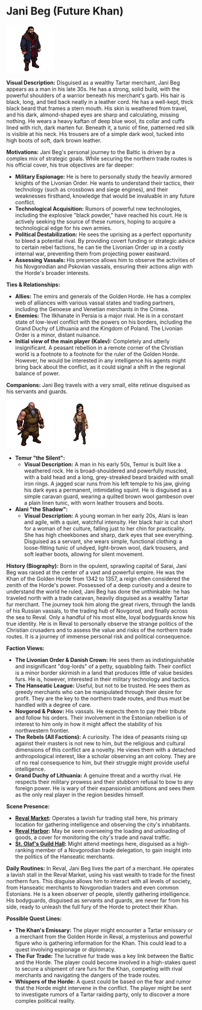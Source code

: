 # Jani Beg (Future Khan)

![alt text](image.png)

**Visual Description:**
Disguised as a wealthy Tartar merchant, Jani Beg appears as a man in his late 30s. He has a strong, solid build, with the powerful shoulders of a warrior beneath his merchant's garb. His hair is black, long, and tied back neatly in a leather cord. He has a well-kept, thick black beard that frames a stern mouth. His skin is weathered from travel, and his dark, almond-shaped eyes are sharp and calculating, missing nothing. He wears a heavy kaftan of deep blue wool, its collar and cuffs lined with rich, dark marten fur. Beneath it, a tunic of fine, patterned red silk is visible at his neck. His trousers are of a simple dark wool, tucked into high boots of soft, dark brown leather.

**Motivations:**
Jani Beg's personal journey to the Baltic is driven by a complex mix of strategic goals. While securing the northern trade routes is his official cover, his true objectives are far deeper:
*   **Military Espionage:** He is here to personally study the heavily armored knights of the Livonian Order. He wants to understand their tactics, their technology (such as crossbows and siege engines), and their weaknesses firsthand, knowledge that would be invaluable in any future conflict.
*   **Technological Acquisition:** Rumors of powerful new technologies, including the explosive "black powder," have reached his court. He is actively seeking the source of these rumors, hoping to acquire a technological edge for his own armies.
*   **Political Destabilization:** He sees the uprising as a perfect opportunity to bleed a potential rival. By providing covert funding or strategic advice to certain rebel factions, he can tie the Livonian Order up in a costly internal war, preventing them from projecting power eastward.
*   **Assessing Vassals:** His presence allows him to observe the activities of his Novgorodian and Pskovian vassals, ensuring their actions align with the Horde's broader interests.

**Ties & Relationships:**
*   **Allies:** The emirs and generals of the Golden Horde. He has a complex web of alliances with various vassal states and trading partners, including the Genoese and Venetian merchants in the Crimea.
*   **Enemies:** The Ilkhanate in Persia is a major rival. He is in a constant state of low-level conflict with the powers on his borders, including the Grand Duchy of Lithuania and the Kingdom of Poland. The Livonian Order is a minor, distant nuisance.
*   **Initial view of the main player (Kalev):** Completely and utterly insignificant. A peasant rebellion in a remote corner of the Christian world is a footnote to a footnote for the ruler of the Golden Horde. However, he would be interested in any intelligence his agents might bring back about the conflict, as it could signal a shift in the regional balance of power.

**Companions:**
Jani Beg travels with a very small, elite retinue disguised as his servants and guards.

![alt text](image-1.png)
![alt text](image-2.png)
*   **Temur "the Silent":**
    *   **Visual Description:** A man in his early 50s, Temur is built like a weathered rock. He is broad-shouldered and powerfully muscled, with a bald head and a long, grey-streaked beard braided with small iron rings. A jagged scar runs from his left temple to his jaw, giving his dark eyes a permanent, intimidating squint. He is disguised as a simple caravan guard, wearing a quilted brown wool gambeson over a plain linen tunic, with worn leather trousers and boots.
*   **Alani "the Shadow":**
    *   **Visual Description:** A young woman in her early 20s, Alani is lean and agile, with a quiet, watchful intensity. Her black hair is cut short for a woman of her culture, falling just to her chin for practicality. She has high cheekbones and sharp, dark eyes that see everything. Disguised as a servant, she wears simple, functional clothing: a loose-fitting tunic of undyed, light-brown wool, dark trousers, and soft leather boots, allowing for silent movement.

**History (Biography):**
Born in the opulent, sprawling capital of Sarai, Jani Beg was raised at the center of a vast and powerful empire. He was the Khan of the Golden Horde from 1342 to 1357, a reign often considered the zenith of the Horde's power. Possessed of a deep curiosity and a desire to understand the world he ruled, Jani Beg has done the unthinkable: he has traveled north with a trade caravan, heavily disguised as a wealthy Tartar fur merchant. The journey took him along the great rivers, through the lands of his Russian vassals, to the trading hub of Novgorod, and finally across the sea to Reval. Only a handful of his most elite, loyal bodyguards know his true identity. He is in Reval to personally observe the strange politics of the Christian crusaders and to assess the value and risks of the northern trade routes. It is a journey of immense personal risk and political consequence.

**Faction Views:**
*   **The Livonian Order & Danish Crown:** He sees them as indistinguishable and insignificant "dog-lords" of a petty, squabbling faith. Their conflict is a minor border skirmish in a land that produces little of value besides furs. He is, however, interested in their military technology and tactics.
*   **The Hanseatic League:** Useful, but not to be trusted. He sees them as greedy merchants who can be manipulated through their desire for profit. They are the key to the northern trade routes, and thus must be handled with a degree of care.
*   **Novgorod & Pskov:** His vassals. He expects them to pay their tribute and follow his orders. Their involvement in the Estonian rebellion is of interest to him only in how it might affect the stability of his northwestern frontier.
*   **The Rebels (All Factions):** A curiosity. The idea of peasants rising up against their masters is not new to him, but the religious and cultural dimensions of this conflict are a novelty. He views them with a detached anthropological interest, like a scholar observing an ant colony. They are of no real consequence to him, but their struggle might provide useful intelligence.
*   **Grand Duchy of Lithuania:** A genuine threat and a worthy rival. He respects their military prowess and their stubborn refusal to bow to any foreign power. He is wary of their expansionist ambitions and sees them as the only real player in the region besides himself.

**Scene Presence:**
*   **[Reval Market](../../scenes/revel_central_quarter/market_civic_quarter/market.md):** Operates a lavish fur trading stall here, his primary location for gathering intelligence and observing the city's inhabitants.
*   **[Reval Harbor](../../scenes/revel_north_oleviste/harbor.md):** May be seen overseeing the loading and unloading of goods, a cover for monitoring the city's trade and naval traffic.
*   **[St. Olaf's Guild Hall](../../scenes/revel_north_west_quarter_merchants/st_olafs_guild_hall.md):** Might attend meetings here, disguised as a high-ranking member of a Novgorodian trade delegation, to gain insight into the politics of the Hanseatic merchants.

**Daily Routines:**
In Reval, Jani Beg lives the part of a merchant. He operates a lavish stall in the Reval Market, using his vast wealth to trade for the finest northern furs. This disguise allows him to interact with all levels of society, from Hanseatic merchants to Novgorodian traders and even common Estonians. He is a keen observer of people, silently gathering intelligence. His bodyguards, disguised as servants and guards, are never far from his side, ready to unleash the full fury of the Horde to protect their Khan.

**Possible Quest Lines:**
*   **The Khan's Emissary:** The player might encounter a Tartar emissary or a merchant from the Golden Horde in Reval, a mysterious and powerful figure who is gathering information for the Khan. This could lead to a quest involving espionage or diplomacy.
*   **The Fur Trade:** The lucrative fur trade was a key link between the Baltic and the Horde. The player could become involved in a high-stakes quest to secure a shipment of rare furs for the Khan, competing with rival merchants and navigating the dangers of the trade routes.
*   **Whispers of the Horde:** A quest could be based on the fear and rumor that the Horde might intervene in the conflict. The player might be sent to investigate rumors of a Tartar raiding party, only to discover a more complex political reality.
